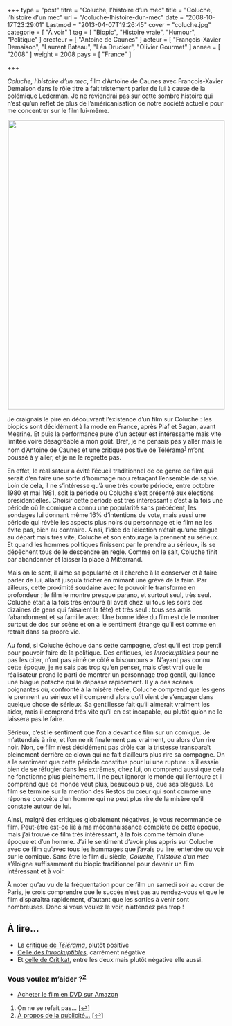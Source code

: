+++
type = "post"
titre = "Coluche, l&rsquo;histoire d&rsquo;un mec"
title = "Coluche, l'histoire d'un mec"
url = "/coluche-lhistoire-dun-mec"
date = "2008-10-17T23:29:01"
Lastmod = "2013-04-07T19:26:45"
cover = "coluche.jpg"
categorie = [ "À voir" ]
tag = [ "Biopic", "Histoire vraie", "Humour", "Politique" ]
createur = [ "Antoine de Caunes" ]
acteur = [ "François-Xavier Demaison", "Laurent Bateau", "Léa Drucker", "Olivier Gourmet" ]
annee = [ "2008" ]
weight = 2008
pays = [ "France" ]

+++

<p><em>Coluche, l&rsquo;histoire d&rsquo;un mec</em>, film d&rsquo;Antoine de Caunes avec François-Xavier Demaison dans le rôle titre a fait tristement parler de lui à cause de la polémique Lederman. Je ne reviendrai pas sur cette sombre histoire qui n&rsquo;est qu&rsquo;un reflet de plus de l&rsquo;américanisation de notre société actuelle pour me concentrer sur le film lui-même.</p>
<p style="text-align: center;"><a href="http://www.allocine.fr/film/fichefilm_gen_cfilm=119023.html"><img class="size-full wp-image-808 aligncenter" title="18987270" src="18987270.jpg" alt="" width="500" height="666" /></a></p>
<p>Je craignais le pire en découvrant l&rsquo;existence d&rsquo;un film sur Coluche : les biopics sont décidément à la mode en France, après Piaf et Sagan, avant Mesrine. Et puis la performance pure d&rsquo;un acteur est intéressante mais vite limitée voire désagréable à mon goût. Bref, je ne pensais pas y aller mais le nom d&rsquo;Antoine de Caunes et une critique positive de Télérama<sup><a href="#footnote_0_807" id="identifier_0_807" class="footnote-link footnote-identifier-link" title="On ne se refait pas&hellip;">1</a></sup> m&rsquo;ont poussé à y aller, et je ne le regrette pas.</p>
<p>En effet, le réalisateur a évité l&rsquo;écueil traditionnel de ce genre de film qui serait d&rsquo;en faire une sorte d&rsquo;hommage mou retraçant l&rsquo;ensemble de sa vie. Loin de cela, il ne s&rsquo;intéresse qu&rsquo;à une très courte période, entre octobre 1980 et mai 1981, soit la période où Coluche s&rsquo;est présenté aux élections présidentielles. Choisir cette période est très intéressant : c&rsquo;est à la fois une période où le comique a connu une popularité sans précédent, les sondages lui donnant même 16% d&rsquo;intentions de vote, mais aussi une période qui révèle les aspects plus noirs du personnage et le film ne les évite pas, bien au contraire. Ainsi, l&rsquo;idée de l&rsquo;élection n&rsquo;était qu&rsquo;une blague au départ mais très vite, Coluche et son entourage la prennent au sérieux. Et quand les hommes politiques finissent par le prendre au sérieux, ils se dépêchent tous de le descendre en règle. Comme on le sait, Coluche finit par abandonner et laisser la place à Mitterrand.</p>
<p>Mais on le sent, il aime sa popularité et il cherche à la conserver et à faire parler de lui, allant jusqu&rsquo;à tricher en mimant une grève de la faim. Par ailleurs, cette proximité soudaine avec le pouvoir le transforme en profondeur ; le film le montre presque parano, et surtout seul, très seul. Coluche était à la fois très entouré (il avait chez lui tous les soirs des dizaines de gens qui faisaient la fête) et très seul : tous ses amis l&rsquo;abandonnent et sa famille avec. Une bonne idée du film est de le montrer surtout de dos sur scène et on a le sentiment étrange qu&rsquo;il est comme en retrait dans sa propre vie.</p>
<p>Au fond, si Coluche échoue dans cette campagne, c&rsquo;est qu&rsquo;il est trop gentil pour pouvoir faire de la politique. Des critiques, les <em>Inrockuptibles</em> pour ne pas les citer, n&rsquo;ont pas aimé ce côté &laquo;&nbsp;bisounours&nbsp;&raquo;. N&rsquo;ayant pas connu cette époque, je ne sais pas trop qu&rsquo;en penser, mais c&rsquo;est vrai que le réalisateur prend le parti de montrer un personnage trop gentil, qui lance une blague potache qui le dépasse rapidement. Il y a des scènes poignantes où, confronté à la misère réelle, Coluche comprend que les gens le prennent au sérieux et il comprend alors qu&rsquo;il vient de s&rsquo;engager dans quelque chose de sérieux. Sa gentillesse fait qu&rsquo;il aimerait vraiment les aider, mais il comprend très vite qu&rsquo;il en est incapable, ou plutôt qu&rsquo;on ne le laissera pas le faire.</p>
<p>Sérieux, c&rsquo;est le sentiment que l&rsquo;on a devant ce film sur un comique. Je m&rsquo;attendais à rire, et l&rsquo;on ne rit finalement pas vraiment, ou alors d&rsquo;un rire noir. Non, ce film n&rsquo;est décidément pas drôle car la tristesse transparaît pleinement derrière ce clown qui ne fait d&rsquo;ailleurs plus rire sa compagne. On a le sentiment que cette période constitue pour lui une rupture : s&rsquo;il essaie bien de se réfugier dans les extrêmes, chez lui, on comprend aussi que cela ne fonctionne plus pleinement. Il ne peut ignorer le monde qui l&rsquo;entoure et il comprend que ce monde veut plus, beaucoup plus, que ses blagues. Le film se termine sur la mention des Restos du cœur qui sont comme une réponse concrète d&rsquo;un homme qui ne peut plus rire de la misère qu&rsquo;il constate autour de lui.</p>
<p>Ainsi, malgré des critiques globalement négatives, je vous recommande ce film. Peut-être est-ce lié à ma méconnaissance complète de cette époque, mais j&rsquo;ai trouvé ce film très intéressant, à la fois comme témoin d&rsquo;une époque et d&rsquo;un homme. J&rsquo;ai le sentiment d&rsquo;avoir plus appris sur Coluche avec ce film qu&rsquo;avec tous les hommages que j&rsquo;avais pu lire, entendre ou voir sur le comique. Sans être le film du siècle, <em>Coluche, l&rsquo;histoire d&rsquo;un mec</em> s&rsquo;éloigne suffisamment du biopic traditionnel pour devenir un film intéressant et à voir.</p>
<p>À noter qu&rsquo;au vu de la fréquentation pour ce film un samedi soir au cœur de Paris, je crois comprendre que le succès n&rsquo;est pas au rendez-vous et que le film disparaîtra rapidement, d&rsquo;autant que les sorties à venir sont nombreuses. Donc si vous voulez le voir, n&rsquo;attendez pas trop !</p>
<h2 id="807_a-lire_1">À lire&#8230;</h2>
<ul>
<li>La <a href="http://www.telerama.fr/cinema/films/coluche-l-histoire-d-un-mec,356560,critique.php">critique de </a><em><a href="http://www.telerama.fr/cinema/films/coluche-l-histoire-d-un-mec,356560,critique.php">Télérama</a></em>, plutôt positive</li>
<li><a href="http://www.lesinrocks.com/index.php?id=58&amp;tx_critic[notule]=209460&amp;cHash=2350dd22c3">Celle des </a><em><a href="http://www.lesinrocks.com/index.php?id=58&amp;tx_critic[notule]=209460&amp;cHash=2350dd22c3">Inrockuptibles</a></em>, carrément négative</li>
<li>Et <a href="http://www.critikat.com/Coluche-l-histoire-d-un-mec.html">celle de Critikat</a>, entre les deux mais plutôt négative elle aussi.</li>
</ul>
<div class="amazon">
<h3>Vous voulez m&rsquo;aider ?<sup><a href="#footnote_1_807" id="identifier_1_807" class="footnote-link footnote-identifier-link" title="&Agrave; propos de la publicit&eacute;&hellip;">2</a></sup></h3>
<ul>
<li><a href="http://www.amazon.fr/gp/product/B004UKLUNC/ref=as_li_ss_tl?ie=UTF8&tag=leblogdenic07-21&linkCode=as2&camp=1642&creative=19458&creativeASIN=B004UKLUNC">Acheter le film en DVD sur Amazon</a></li>
</ul>
</div>
<ol class="footnotes"><li id="footnote_0_807" class="footnote">On ne se refait pas&#8230; [<a href="#identifier_0_807" class="footnote-link footnote-back-link">&#8617;</a>]</li><li id="footnote_1_807" class="footnote"><a href="/soutien/">À propos de la publicité…</a> [<a href="#identifier_1_807" class="footnote-link footnote-back-link">&#8617;</a>]</li></ol>
